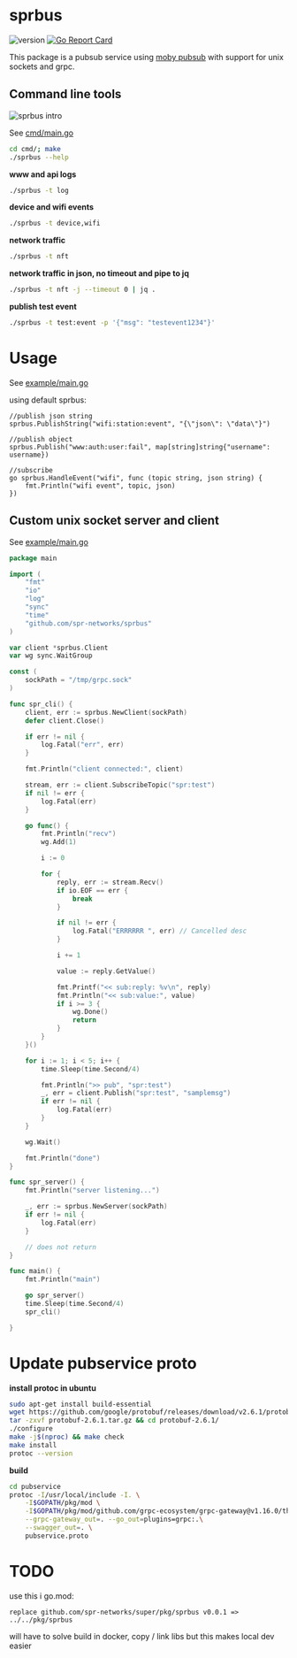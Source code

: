 # sprbus

![version](https://img.shields.io/github/v/tag/spr-networks/sprbus?sort=semver&label=version)
[![Go Report Card](https://goreportcard.com/badge/github.com/spr-networks/sprbus)](https://goreportcard.com/report/github.com/spr-networks/sprbus)

This package is a pubsub service using [moby pubsub](https://github.com/moby/pubsub) with support for unix sockets and grpc.

## Command line tools

![sprbus intro](https://user-images.githubusercontent.com/37542945/231619971-96b18ec8-36a9-4e36-bf37-0b0f1e982c7d.gif)

See [cmd/main.go](https://github.com/spr-networks/sprbus/blob/main/cmd/main.go)

```sh
cd cmd/; make
./sprbus --help
```

**www and api logs**
```sh
./sprbus -t log
```

**device and wifi events**
```sh
./sprbus -t device,wifi
```

**network traffic**
```sh
./sprbus -t nft
```

**network traffic in json, no timeout and pipe to jq**
```sh
./sprbus -t nft -j --timeout 0 | jq .
```

**publish test event**
```sh
./sprbus -t test:event -p '{"msg": "testevent1234"}'
```

# Usage

See [example/main.go](https://github.com/spr-networks/sprbus/blob/main/example/main.go)

using default sprbus:
```golang
//publish json string
sprbus.PublishString("wifi:station:event", "{\"json\": \"data\"}")

//publish object
sprbus.Publish("www:auth:user:fail", map[string]string{"username": username})

//subscribe
go sprbus.HandleEvent("wifi", func (topic string, json string) {
    fmt.Println("wifi event", topic, json)
})
```

## Custom unix socket server and client

See [example/main.go](https://github.com/spr-networks/sprbus/blob/main/example/main.go)

```go
package main

import (
	"fmt"
	"io"
	"log"
	"sync"
	"time"
	"github.com/spr-networks/sprbus"
)

var client *sprbus.Client
var wg sync.WaitGroup

const (
	sockPath = "/tmp/grpc.sock"
)

func spr_cli() {
	client, err := sprbus.NewClient(sockPath)
	defer client.Close()

	if err != nil {
		log.Fatal("err", err)
	}

	fmt.Println("client connected:", client)

	stream, err := client.SubscribeTopic("spr:test")
	if nil != err {
		log.Fatal(err)
	}

	go func() {
		fmt.Println("recv")
		wg.Add(1)

		i := 0

		for {
			reply, err := stream.Recv()
			if io.EOF == err {
				break
			}

			if nil != err {
				log.Fatal("ERRRRRR ", err) // Cancelled desc
			}

			i += 1

			value := reply.GetValue()

			fmt.Printf("<< sub:reply: %v\n", reply)
			fmt.Println("<< sub:value:", value)
			if i >= 3 {
				wg.Done()
				return
			}
		}
	}()

	for i := 1; i < 5; i++ {
		time.Sleep(time.Second/4)

		fmt.Println(">> pub", "spr:test")
		_, err = client.Publish("spr:test", "samplemsg")
		if err != nil {
			log.Fatal(err)
		}
	}

	wg.Wait()

	fmt.Println("done")
}

func spr_server() {
	fmt.Println("server listening...")

	_, err := sprbus.NewServer(sockPath)
	if err != nil {
		log.Fatal(err)
	}

	// does not return
}

func main() {
	fmt.Println("main")

	go spr_server()
	time.Sleep(time.Second/4)
	spr_cli()

}
```

# Update pubservice proto

**install protoc in ubuntu**

```sh
sudo apt-get install build-essential
wget https://github.com/google/protobuf/releases/download/v2.6.1/protobuf-2.6.1.tar.gz
tar -zxvf protobuf-2.6.1.tar.gz && cd protobuf-2.6.1/
./configure
make -j$(nproc) && make check
make install
protoc --version
```

**build**

```sh
cd pubservice
protoc -I/usr/local/include -I. \
    -I$GOPATH/pkg/mod \
    -I$GOPATH/pkg/mod/github.com/grpc-ecosystem/grpc-gateway@v1.16.0/third_party/googleapis \
    --grpc-gateway_out=. --go_out=plugins=grpc:.\
    --swagger_out=. \
    pubservice.proto
```

# TODO

use this i go.mod:

```
replace github.com/spr-networks/super/pkg/sprbus v0.0.1 => ../../pkg/sprbus
```

will have to solve build in docker, copy / link libs
but this makes local dev easier

